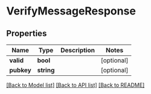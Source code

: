 # VerifyMessageResponse

## Properties
Name | Type | Description | Notes
------------ | ------------- | ------------- | -------------
**valid** | **bool** |  | [optional] 
**pubkey** | **string** |  | [optional] 

[[Back to Model list]](../README.md#documentation-for-models) [[Back to API list]](../README.md#documentation-for-api-endpoints) [[Back to README]](../README.md)


